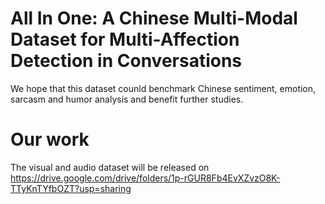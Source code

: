 # All In One: A Chinese Multi-Modal Dataset for Multi-Affection Detection in Conversations
We hope that this dataset counld benchmark Chinese sentiment, emotion, sarcasm and humor analysis and benefit further studies.
# Our work

The visual and audio dataset will be released on https://drive.google.com/drive/folders/1p-rGUR8Fb4EvXZvzO8K-TTyKnTYfbOZT?usp=sharing
